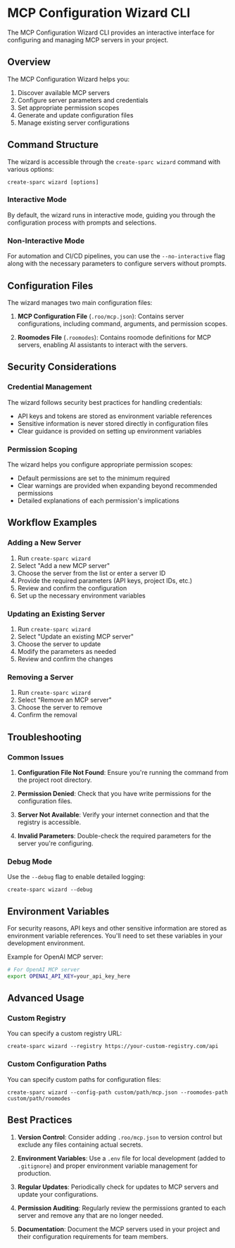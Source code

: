 # MCP Configuration Wizard CLI

The MCP Configuration Wizard CLI provides an interactive interface for configuring and managing MCP servers in your project.

## Overview

The MCP Configuration Wizard helps you:

1. Discover available MCP servers
2. Configure server parameters and credentials
3. Set appropriate permission scopes
4. Generate and update configuration files
5. Manage existing server configurations

## Command Structure

The wizard is accessible through the `create-sparc wizard` command with various options:

```
create-sparc wizard [options]
```

### Interactive Mode

By default, the wizard runs in interactive mode, guiding you through the configuration process with prompts and selections.

### Non-Interactive Mode

For automation and CI/CD pipelines, you can use the `--no-interactive` flag along with the necessary parameters to configure servers without prompts.

## Configuration Files

The wizard manages two main configuration files:

1. **MCP Configuration File** (`.roo/mcp.json`): Contains server configurations, including command, arguments, and permission scopes.

2. **Roomodes File** (`.roomodes`): Contains roomode definitions for MCP servers, enabling AI assistants to interact with the servers.

## Security Considerations

### Credential Management

The wizard follows security best practices for handling credentials:

- API keys and tokens are stored as environment variable references
- Sensitive information is never stored directly in configuration files
- Clear guidance is provided on setting up environment variables

### Permission Scoping

The wizard helps you configure appropriate permission scopes:

- Default permissions are set to the minimum required
- Clear warnings are provided when expanding beyond recommended permissions
- Detailed explanations of each permission's implications

## Workflow Examples

### Adding a New Server

1. Run `create-sparc wizard`
2. Select "Add a new MCP server"
3. Choose the server from the list or enter a server ID
4. Provide the required parameters (API keys, project IDs, etc.)
5. Review and confirm the configuration
6. Set up the necessary environment variables

### Updating an Existing Server

1. Run `create-sparc wizard`
2. Select "Update an existing MCP server"
3. Choose the server to update
4. Modify the parameters as needed
5. Review and confirm the changes

### Removing a Server

1. Run `create-sparc wizard`
2. Select "Remove an MCP server"
3. Choose the server to remove
4. Confirm the removal

## Troubleshooting

### Common Issues

1. **Configuration File Not Found**: Ensure you're running the command from the project root directory.

2. **Permission Denied**: Check that you have write permissions for the configuration files.

3. **Server Not Available**: Verify your internet connection and that the registry is accessible.

4. **Invalid Parameters**: Double-check the required parameters for the server you're configuring.

### Debug Mode

Use the `--debug` flag to enable detailed logging:

```
create-sparc wizard --debug
```

## Environment Variables

For security reasons, API keys and other sensitive information are stored as environment variable references. You'll need to set these variables in your development environment.

Example for OpenAI MCP server:

```bash
# For OpenAI MCP server
export OPENAI_API_KEY=your_api_key_here
```

## Advanced Usage

### Custom Registry

You can specify a custom registry URL:

```
create-sparc wizard --registry https://your-custom-registry.com/api
```

### Custom Configuration Paths

You can specify custom paths for configuration files:

```
create-sparc wizard --config-path custom/path/mcp.json --roomodes-path custom/path/roomodes
```

## Best Practices

1. **Version Control**: Consider adding `.roo/mcp.json` to version control but exclude any files containing actual secrets.

2. **Environment Variables**: Use a `.env` file for local development (added to `.gitignore`) and proper environment variable management for production.

3. **Regular Updates**: Periodically check for updates to MCP servers and update your configurations.

4. **Permission Auditing**: Regularly review the permissions granted to each server and remove any that are no longer needed.

5. **Documentation**: Document the MCP servers used in your project and their configuration requirements for team members.